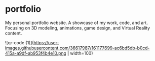 # portfolio
 My personal portfolio website. A showcase of my work, code, and art. Focusing on 3D modeling, animations, game design, and Virtual Reality content.

![qr-code (1)](https://user-images.githubusercontent.com/36617987/161177699-ac6bd5db-b0cd-415a-a9df-ab953f4b4e10.png | width=100)
